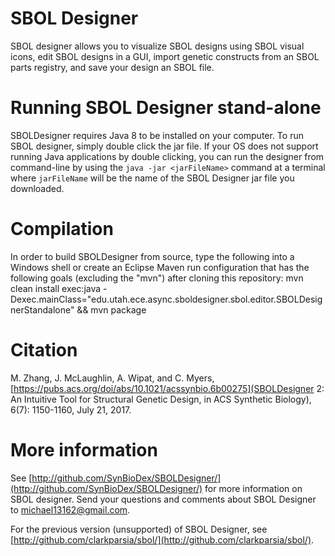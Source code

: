 SBOL Designer
=============

SBOL designer allows you to visualize SBOL designs using SBOL visual icons, edit SBOL designs 
in a GUI, import genetic constructs from an SBOL parts registry, and save your design an SBOL file.

Running SBOL Designer stand-alone
=================================

SBOLDesigner requires Java 8 to be installed on your computer. To run SBOL designer, 
simply double click the jar file. If your OS does not support running Java applications by
double clicking, you can run the designer from command-line by using the `java -jar <jarFileName>`
command at a terminal where `jarFileName` will be the name of the SBOL Designer jar file you
downloaded.

Compilation
=================================

In order to build SBOLDesigner from source, type the following into a Windows shell or create an Eclipse Maven run configuration that has the following goals (excluding the "mvn") after cloning this repository:
mvn clean install exec:java -Dexec.mainClass="edu.utah.ece.async.sboldesigner.sbol.editor.SBOLDesignerStandalone" && mvn package

Citation
========

M. Zhang, J. McLaughlin, A. Wipat, and C. Myers, [https://pubs.acs.org/doi/abs/10.1021/acssynbio.6b00275](SBOLDesigner 2: An Intuitive Tool for Structural Genetic Design, in ACS Synthetic Biology), 6(7): 1150-1160, July 21, 2017.

More information
================

See [http://github.com/SynBioDex/SBOLDesigner/](http://github.com/SynBioDex/SBOLDesigner/) for more information on SBOL designer. Send your questions and comments about SBOL Designer to [michael13162@gmail.com](mailto:michael13162@gmail.com).

For the previous version (unsupported) of SBOL Designer, see [http://github.com/clarkparsia/sbol/](http://github.com/clarkparsia/sbol/).
